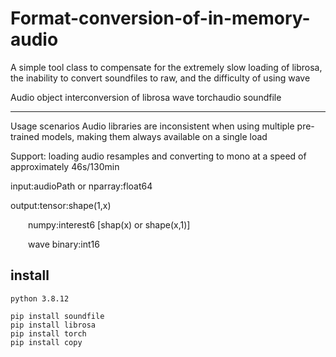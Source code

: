 # Format-conversion-of-in-memory-audio
A simple tool class to compensate for the extremely slow loading of librosa, the inability to convert soundfiles to raw, and the difficulty of using wave

Audio object interconversion of librosa wave torchaudio soundfile
***
Usage scenarios Audio libraries are inconsistent when using multiple pre-trained models, making them always available on a single load

Support: loading audio resamples and converting to mono at a speed of approximately 46s/130min

input:audioPath or nparray:float64

output:tensor:shape(1,x)

&emsp;&emsp;numpy:interest6 [shap(x) or shape(x,1)]
       
&emsp;&emsp;wave binary:int16


## install
```
python 3.8.12

pip install soundfile
pip install librosa
pip install torch
pip install copy
```
